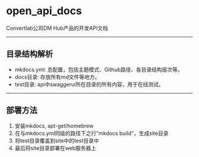 # open_api_docs
Convertlab公司DM Hub产品的开发API文档
- - - 
    
## 目录结构解析
* mkdocs.yml: 总配置，包括主题模式、Github路径、各目录结构层次等。 
* docs目录: 存放所有md文件等地方。
* test目录: api中swaggerui所在目录的所有内容，用于在线测试。

- - -  
## 部署方法
1. 安装mkdocs, apt-get/homebrew
2. 在与mkdocs.yml同级的路径下之行"mkdocs build"，生成site目录
3. 将test目录覆盖到site中的test目录中
4. 最后将site目录部署在web服务器上
